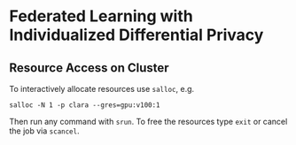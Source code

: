 # Federated Learning with Individualized Differential Privacy

## Resource Access on Cluster

To interactively allocate resources use `salloc`, e.g.

```
salloc -N 1 -p clara --gres=gpu:v100:1
```

Then run any command with `srun`. To free the resources type `exit` or cancel the job via `scancel`.